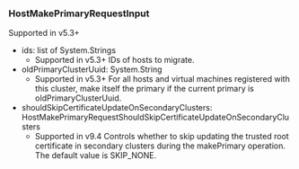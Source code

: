### HostMakePrimaryRequestInput
Supported in v5.3+

- ids: list of System.Strings
  - Supported in v5.3+
      IDs of hosts to migrate.
- oldPrimaryClusterUuid: System.String
  - Supported in v5.3+
      For all hosts and virtual machines registered with this cluster, make itself the primary if the current primary is oldPrimaryClusterUuid.
- shouldSkipCertificateUpdateOnSecondaryClusters: HostMakePrimaryRequestShouldSkipCertificateUpdateOnSecondaryClusters
  - Supported in v9.4
      Controls whether to skip updating the trusted root certificate in secondary clusters during the makePrimary operation. The default value is SKIP_NONE.
